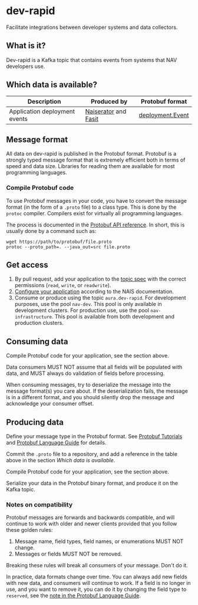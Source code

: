 # dev-rapid

Facilitate integrations between developer systems and data collectors.

## What is it?

Dev-rapid is a Kafka topic that contains events from systems that NAV developers use.

## Which data is available?

| Description | Produced by | Protobuf format |
|-------------|-------------|-----------------|
| Application deployment events | [Naiserator](https://github.com/nais/naiserator) and [Fasit](https://github.com/navikt/fasit) | [deployment.Event](https://github.com/navikt/protos/blob/master/deployment/event.proto) |

## Message format

All data on dev-rapid is published in the Protobuf format.  Protobuf is a
strongly typed message format that is extremely efficient both in terms of
speed and data size.  Libraries for reading them are available for most
programming languages.

### Compile Protobuf code

To use Protobuf messages in your code, you have to convert the message format
(in the form of a `.proto` file) to a class type.  This is done by the `protoc`
compiler. Compilers exist for virtually all programming languages.

The process is documented in the
[Protobuf API reference](https://developers.google.com/protocol-buffers/docs/reference/overview).
In short, this is usually done by a command such as:

```
wget https://path/to/protobuf/file.proto
protoc --proto_path=. --java_out=src file.proto
```

## Get access

1) By pull request, add your application to the [topic spec](topic.yaml) with the correct permissions (`read`, `write`, or `readwrite`).
2) [Configure your application](https://doc.nais.io/addons/kafka/#accessing-topics-from-an-application) according to the NAIS documentation.
3) Consume or produce using the topic `aura.dev-rapid`. For development purposes, use the pool `nav-dev`. This pool is only available in development clusters. For production use, use the pool `nav-infrastructure`. This pool is available from both development and production clusters.

## Consuming data

Compile Protobuf code for your application, see the section above.

Data consumers MUST NOT assume that all fields will be populated with data,
and MUST always do validation of fields before processing.

When consuming messages, try to deserialize the message into the message
format(s) you care about.  If the deserialization fails, the message is in a
different format, and you should silently drop the message and acknowledge your
consumer offset.

## Producing data

Define your message type in the Protobuf format.
See [Protobuf Tutorials](https://developers.google.com/protocol-buffers/docs/tutorials)
and [Protobuf Language Guide](https://developers.google.com/protocol-buffers/docs/proto)
for details.

Commit the `.proto` file to a repository, and add a reference in the table
above in the section _Which data is available_.

Compile Protobuf code for your application, see the section above.

Serialize your data in the Protobuf binary format, and produce it on the Kafka topic.

### Notes on compatibility

Protobuf messages are forwards and backwards compatible, and will continue to
work with older and newer clients provided that you follow these golden rules:

1) Message name, field types, field names, or enumerations MUST NOT change.
2) Messages or fields MUST NOT be removed.

Breaking these rules will break all consumers of your message. Don't do it.

In practice, data formats change over time. You can always add new fields with new data, and consumers will continue to work.
If a field is no longer in use, and you want to remove it, you can do it by changing the field type to `reserved`,
see the [note in the Protobuf Language Guide](https://developers.google.com/protocol-buffers/docs/proto3#reserved).
